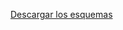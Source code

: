 [Descargar los esquemas](http://download.microsoft.com/download/B/9/7/B97655A4-4E46-4E51-BA0A-C669106D563F/Schemas.zip)